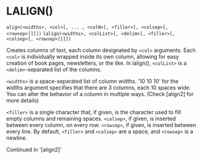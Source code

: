 # LALIGN()
`align(<widths>, <col>[, ... , <colN>[, <filler>[, <colsep>[, <rowsep>]]]])`
`lalign(<widths>, <colList>[, <delim>[, <filler>[, <colsep>[, <rowsep>]]]])`

  Creates columns of text, each column designated by `<col>` arguments. Each `<col>` is individually wrapped inside its own column, allowing for easy creation of book pages, newsletters, or the like. In lalign(), `<colList>` is a `<delim>`-separated list of the columns.

  `<widths>` is a space-separated list of column widths. '10 10 10' for the widths argument specifies that there are 3 columns, each 10 spaces wide. You can alter the behavior of a column in multiple ways. (Check [align2] for more details)

  `<filler>` is a single character that, if given, is the character used to fill empty columns and remaining spaces. `<colsep>`, if given, is inserted between every column, on every row. `<rowsep>`, if given, is inserted between every line. By default, `<filler>` and `<colsep>` are a space, and `<rowsep>` is a newline.

  Continued in '[align2]'

